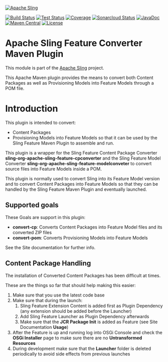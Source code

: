 [![Apache Sling](https://sling.apache.org/res/logos/sling.png)](https://sling.apache.org)

&#32;[![Build Status](https://ci-builds.apache.org/job/Sling/job/modules/job/sling-feature-converter-maven-plugin/job/master/badge/icon)](https://ci-builds.apache.org/job/Sling/job/modules/job/sling-feature-converter-maven-plugin/job/master/)&#32;[![Test Status](https://img.shields.io/jenkins/tests.svg?jobUrl=https://ci-builds.apache.org/job/Sling/job/modules/job/sling-feature-converter-maven-plugin/job/master/)](https://ci-builds.apache.org/job/Sling/job/modules/job/sling-feature-converter-maven-plugin/job/master/test/?width=800&height=600)&#32;[![Coverage](https://sonarcloud.io/api/project_badges/measure?project=apache_sling-feature-converter-maven-plugin&metric=coverage)](https://sonarcloud.io/dashboard?id=apache_sling-feature-converter-maven-plugin)&#32;[![Sonarcloud Status](https://sonarcloud.io/api/project_badges/measure?project=apache_sling-feature-converter-maven-plugin&metric=alert_status)](https://sonarcloud.io/dashboard?id=apache_sling-feature-converter-maven-plugin)&#32;[![JavaDoc](https://www.javadoc.io/badge/org.apache.sling/sling-feature-converter-maven-plugin.svg)](https://www.javadoc.io/doc/org.apache.sling/feature-converter-maven-plugin)&#32;[![Maven Central](https://maven-badges.herokuapp.com/maven-central/org.apache.sling/sling-feature-converter-maven-plugin/badge.svg)](https://search.maven.org/#search%7Cga%7C1%7Cg%3A%22org.apache.sling%22%20a%3A%22sling-feature-converter-maven-plugin%22) [![License](https://img.shields.io/badge/License-Apache%202.0-blue.svg)](https://www.apache.org/licenses/LICENSE-2.0)

# Apache Sling Feature Converter Maven Plugin

This module is part of the [Apache Sling](https://sling.apache.org) project.

This Apache Maven plugin provides the means to convert both Content Packages as well as
Provisioning Models into Feature Models through a POM file.

# Introduction

This plugin is intended to convert:
* Content Packages
* Provisioning Models
into Feature Models so that it can be used by the Sling Feature Maven
Plugin to assemble and run.
 
This plugin is a wrapper for the Sling Feature Content Package Converter
**sling-org-apache-sling-feature-cpconverter** and the Sling Feature Model
Converter **sling-org-apache-sling-feature-modelconveter** to convert
source files into Feature Models inside a POM.

This plugin is normally used to convert Sling into its Feature Model
version and to convert Content Packages into Feature Models so that they
can be handled by the Sling Feature Maven Plugin and eventually launched.

## Supported goals

These Goals are support in this plugin:

* **convert-cp**: Converts Content Packages into Feature Model files
and its converted ZIP files
* **convert-pom**: Converts Provisioning Models into Feature Models

See the Site documentation for further info.

## Content Package Handling

The installation of Converted Content Packages has been difficult at times.

These are the things so far that should help making this easier:
1. Make sure that you use the latest code base
2. Make sure that during the launch:
    1. Sling Feature Extension Content is added first as Plugin Dependency
       (any extension should be added before the Launcher)
    2. Add Sling Feature Launcher as Plugin Dependency afterwards
    3. Make sure that the **JCR Package Init** is added as Feature
       (see Site Documentation **Usage**)
3. After the Feature is up and running log into OSGi Console and check
   the **OSGi Installer** page to make sure there are no **Untransformed
   Resources**
4. During development make sure that the **Launcher** folder is deleted
   periodically to avoid side effects from previous launches
